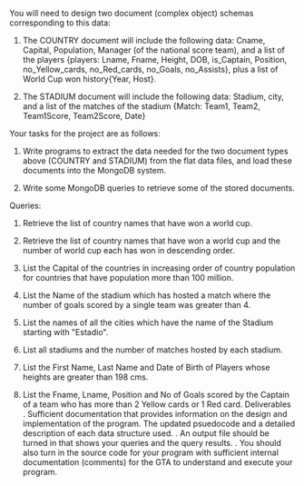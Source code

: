 
You will need to design two document (complex object) schemas corresponding to this data:



1. The COUNTRY document will include the following data: Cname, Capital, Population, Manager (of the national score team), and a list of the players {players: Lname,
Fname, Height, DOB, is_Captain, Position, no_Yellow_cards, no_Red_cards, no_Goals, no_Assists}, plus a list of World Cup won history{Year, Host}.



2. The STADIUM document will include the following data: Stadium, city, and a list of the matches of the stadium {Match: Team1, Team2, Team1Score, Team2Score,
Date}


Your tasks for the project are as follows:


1. Write programs to extract the data needed for the two document types above (COUNTRY and STADIUM) from the flat data files, and load these documents into the
MongoDB system.


2. Write some MongoDB queries to retrieve some of the stored documents.


Queries:


1. Retrieve the list of country names that have won a world cup.


2. Retrieve the list of country names that have won a world cup and the number of world cup each has won in descending order.


3. List the Capital of the countries in increasing order of country population for countries that have population more than 100 million.


4. List the Name of the stadium which has hosted a match where the number of goals scored by a single team was greater than 4.


5. List the names of all the cities which have the name of the Stadium starting with "Estadio".


6. List all stadiums and the number of matches hosted by each stadium.


7. List the First Name, Last Name and Date of Birth of Players whose heights are greater than 198 cms.


8. List the Fname, Lname, Position and No of Goals scored by the Captain of a team who has more than 2 Yellow cards or 1 Red card.
Deliverables
. Sufficient documentation that provides information on the design and implementation of the program. The updated psuedocode and a detailed description of each
data structure used.
. An output file should be turned in that shows your queries and the query results.
. You should also turn in the source code for your program with sufficient internal documentation (comments) for the GTA to understand and execute your program.
